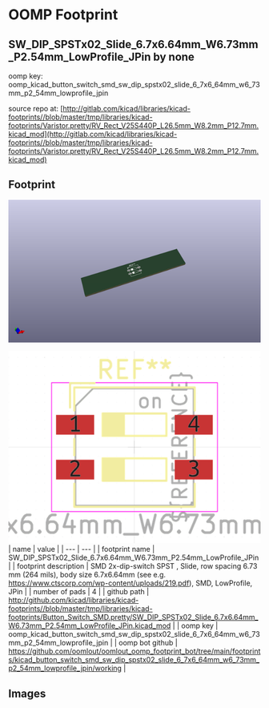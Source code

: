 # OOMP Footprint  
## SW_DIP_SPSTx02_Slide_6.7x6.64mm_W6.73mm_P2.54mm_LowProfile_JPin  by none  
  
oomp key: oomp_kicad_button_switch_smd_sw_dip_spstx02_slide_6_7x6_64mm_w6_73mm_p2_54mm_lowprofile_jpin  
  
source repo at: [http://gitlab.com/kicad/libraries/kicad-footprints//blob/master/tmp/libraries/kicad-footprints/Varistor.pretty/RV_Rect_V25S440P_L26.5mm_W8.2mm_P12.7mm.kicad_mod](http://gitlab.com/kicad/libraries/kicad-footprints//blob/master/tmp/libraries/kicad-footprints/Varistor.pretty/RV_Rect_V25S440P_L26.5mm_W8.2mm_P12.7mm.kicad_mod)  
## Footprint  
  
[![working_kicad_pcb_3d.png](working_kicad_pcb_3d_600.png)](working_kicad_pcb_3d.png)  
  
[![working.png](working_600.png)](working.png)  
| name | value | 
| --- | --- | 
| footprint name | SW_DIP_SPSTx02_Slide_6.7x6.64mm_W6.73mm_P2.54mm_LowProfile_JPin | 
| footprint description | SMD 2x-dip-switch SPST , Slide, row spacing 6.73 mm (264 mils), body size 6.7x6.64mm (see e.g. https://www.ctscorp.com/wp-content/uploads/219.pdf), SMD, LowProfile, JPin | 
| number of pads | 4 | 
| github path | http://github.com/kicad/libraries/kicad-footprints//blob/master/tmp/libraries/kicad-footprints/Button_Switch_SMD.pretty/SW_DIP_SPSTx02_Slide_6.7x6.64mm_W6.73mm_P2.54mm_LowProfile_JPin.kicad_mod | 
| oomp key | oomp_kicad_button_switch_smd_sw_dip_spstx02_slide_6_7x6_64mm_w6_73mm_p2_54mm_lowprofile_jpin | 
| oomp bot github | https://github.com/oomlout/oomlout_oomp_footprint_bot/tree/main/footprints/kicad_button_switch_smd_sw_dip_spstx02_slide_6_7x6_64mm_w6_73mm_p2_54mm_lowprofile_jpin/working | 
## Images  
